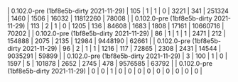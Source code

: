 | 0.102.0-pre (1bf8e5b-dirty 2021-11-29) | 105 | 1 | 1 | 0 | 3221 | 341 | 251324 | 1460 | 1506 | 16032 | 11812260 | 78008 |
| 0.102.0-pre (1bf8e5b-dirty 2021-11-29) | 113 | 2 | 1 | 0 | 1205 | 136 | 84608 | 1683 | 1808 | 17161 | 10660716 | 70202 |
| 0.102.0-pre (1bf8e5b-dirty 2021-11-29) | 86 | 1 | 1 | 1 | 2471 | 212 | 154888 | 2075 | 2135 | 12984 | 9448190 | 62661 |
| 0.102.0-pre (1bf8e5b-dirty 2021-11-29) | 96 | 2 | 1 | 1 | 1216 | 117 | 72865 | 2308 | 2431 | 14544 | 9035291 | 59899 |
| 0.102.0-pre (1bf8e5b-dirty 2021-11-29) | 3 | 100 | 1 | 0 | 1597 | 5 | 101878 | 2652 | 2745 | 478 | 9576585 | 63792 |
| 0.102.0-pre (1bf8e5b-dirty 2021-11-29) | 0 | 0 | 1 | 0 | 0 | 0 | 0 | 0 | 0 | 0 | 0 | 0 |
